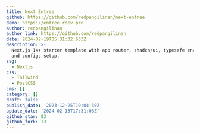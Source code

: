 ```yaml
---
title: Next Entree
github: https://github.com/redpangilinan/next-entree
demo: https://entree.rdev.pro
author: redpangilinan
author_link: https://github.com/redpangilinan
date: 2024-02-19T05:31:32.633Z
description: >-
  Next.js 14+ starter template with app router, shadcn/ui, typesafe env, icons,
  and configs setup.
ssg:
  - Nextjs
css:
  - Tailwind
  - PostCSS
cms: []
category: []
draft: false
publish_date: '2023-12-25T19:04:30Z'
update_date: '2024-02-13T17:31:08Z'
github_star: 83
github_fork: 13
---
```

